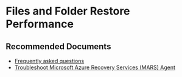 <properties
         pageTitle="Files and Folder Restore Performance"
         description="Files and Folder Restore Performance"
         service="microsoft.recoveryservices"
         resource="vaults"
         authors="srinathv"
         ms.author="srinathv"
         displayOrder=""
         selfHelpType="generic"
         supportTopicIds="32613000"
         resourceTags=""
         productPesIds="15207"
         cloudEnvironments="public"
         articleId="2267d7a8-4a24-4478-bc9f-c791ead46297"
/>

# Files and Folder Restore Performance

## **Recommended Documents**

- [Frequently asked questions](AB-AA4dqdn)<br>
- [Troubleshoot Microsoft Azure Recovery Services (MARS) Agent](AB-AA4dy33)

